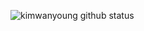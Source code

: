
![kimwanyoung github status](https://github-readme-stats.vercel.app/api?username=kimwanyoung&show_icons=true)
